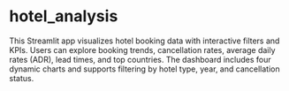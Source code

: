 # hotel_analysis
This Streamlit app visualizes hotel booking data with interactive filters and KPIs. Users can explore booking trends, cancellation rates, average daily rates (ADR), lead times, and top countries. The dashboard includes four dynamic charts and supports filtering by hotel type, year, and cancellation status.
